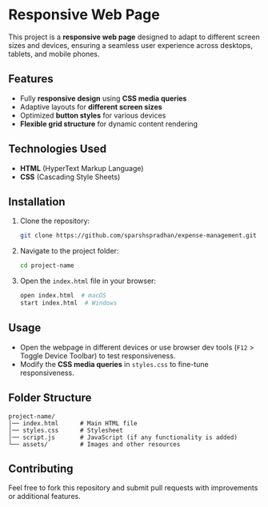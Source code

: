 # Responsive Web Page

This project is a **responsive web page** designed to adapt to different screen sizes and devices, ensuring a seamless user experience across desktops, tablets, and mobile phones.

## Features
- Fully **responsive design** using **CSS media queries**
- Adaptive layouts for **different screen sizes**
- Optimized **button styles** for various devices
- **Flexible grid structure** for dynamic content rendering

## Technologies Used
- **HTML** (HyperText Markup Language)
- **CSS** (Cascading Style Sheets)


## Installation
1. Clone the repository:
   ```sh
   git clone https://github.com/sparshspradhan/expense-management.git
   ```
2. Navigate to the project folder:
   ```sh
   cd project-name
   ```
3. Open the `index.html` file in your browser:
   ```sh
   open index.html  # macOS
   start index.html  # Windows
   ```

## Usage
- Open the webpage in different devices or use browser dev tools (`F12` > Toggle Device Toolbar) to test responsiveness.
- Modify the **CSS media queries** in `styles.css` to fine-tune responsiveness.

## Folder Structure
```
project-name/
│── index.html      # Main HTML file
│── styles.css      # Stylesheet
│── script.js       # JavaScript (if any functionality is added)
└── assets/         # Images and other resources
```

## Contributing
Feel free to fork this repository and submit pull requests with improvements or additional features.



